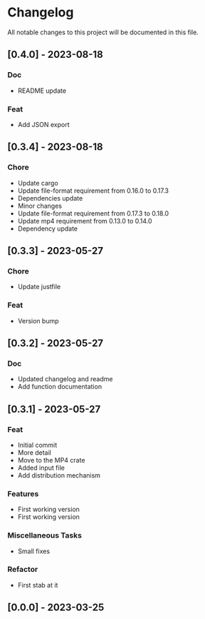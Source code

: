# Changelog

All notable changes to this project will be documented in this file.

## [0.4.0] - 2023-08-18

### Doc

- README update

### Feat

- Add JSON export

## [0.3.4] - 2023-08-18

### Chore

- Update cargo
- Update file-format requirement from 0.16.0 to 0.17.3
- Dependencies update
- Minor changes
- Update file-format requirement from 0.17.3 to 0.18.0
- Update mp4 requirement from 0.13.0 to 0.14.0
- Dependency update

## [0.3.3] - 2023-05-27

### Chore

- Update justfile

### Feat

- Version bump

## [0.3.2] - 2023-05-27

### Doc

- Updated changelog and readme
- Add function documentation

## [0.3.1] - 2023-05-27

### Feat

- Initial commit
- More detail
- Move to the MP4 crate
- Added input file
- Add distribution mechanism

### Features

- First working version
- First working version

### Miscellaneous Tasks

- Small fixes

### Refactor

- First stab at it

## [0.0.0] - 2023-03-25

<!-- generated by git-cliff -->
